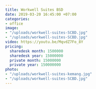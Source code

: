 ```yaml
---
title: Workwell Suites BSD
date: 2019-03-20 16:45:00 +07:00
categories:
- office
image:
- "/uploads/workwell-suites-SCBD.jpg"
- "/uploads/workwell-suites-SCBD.jpg"
video: https://youtu.be/MqvdZ7Fo_8Y
pricing:
  sharedesk month: 1500000
  sharedesk year: 15000000
  private month: 15000000
  private year: 150000000
photo:
- "/uploads/workwell-suites-kemang.jpg"
- "/uploads/workwell-suites-SCBD.jpg"
---
```


